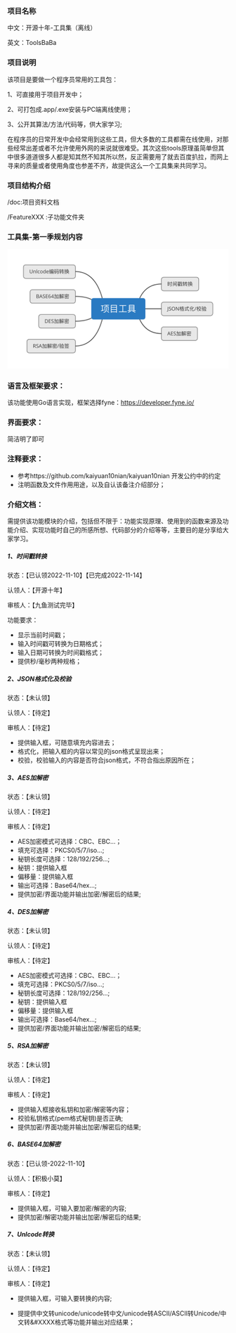 ### 项目名称

中文：开源十年-工具集（离线）

英文：ToolsBaBa

### 项目说明

该项目是要做一个程序员常用的工具包：

1、可直接用于项目开发中；

2、可打包成.app/.exe安装与PC端离线使用；

3、公开其算法/方法/代码等，供大家学习;

在程序员的日常开发中会经常用到这些工具，但大多数的工具都需在线使用，对那些经常出差或者不允许使用外网的来说就很难受。其次这些tools原理虽简单但其中很多道道很多人都是知其然不知其所以然，反正需要用了就去百度扒拉，而网上寻来的质量或者使用角度也参差不齐，故提供这么一个工具集来共同学习。

### 项目结构介绍

/doc:项目资料文档

/FeatureXXX :子功能文件夹

### 工具集-第一季规划内容

![工具集1期规划](./docs/项目工具-1期.png)

### 语言及框架要求：

该功能使用Go语言实现，框架选择fyne：https://developer.fyne.io/

### 界面要求：

简洁明了即可

### 注释要求：

- 参考https://github.com/kaiyuan10nian/kaiyuan10nian 开发公约中的约定
- 注明函数及文件作用用途，以及自认该备注介绍部分；

### 介绍文档：

需提供该功能模块的介绍，包括但不限于：功能实现原理、使用到的函数来源及功能介绍、实现功能时自己的所感所想、代码部分的介绍等等，主要目的是分享给大家学习。

##### 1、时间戳转换

状态：【已认领2022-11-10】【已完成2022-11-14】

认领人：【开源十年】

审核人：【九鱼测试完毕】

功能要求：

- 显示当前时间戳；
- 输入时间戳可转换为日期格式；
- 输入日期可转换为时间戳格式；
- 提供秒/毫秒两种规格；

##### 2、JSON格式化及校验

状态：【未认领】

认领人：【待定】

审核人：【待定】

- 提供输入框，可随意填充内容进去；
- 格式化，把输入框的内容以常见的json格式呈现出来；
- 校验，校验输入的内容是否符合json格式，不符合指出原因所在；

##### 3、AES加解密

状态：【未认领】

认领人：【待定】

审核人：【待定】

- AES加密模式可选择：CBC、EBC...；
- 填充可选择：PKCS0/5/7/iso...;
- 秘钥长度可选择：128/192/256...;
- 秘钥：提供输入框
- 偏移量：提供输入框
- 输出可选择：Base64/hex...;
- 提供加密/界面功能并输出加密/解密后的结果;

##### 4、DES加解密

状态：【未认领】

认领人：【待定】

审核人：【待定】

- AES加密模式可选择：CBC、EBC...；
- 填充可选择：PKCS0/5/7/iso...;
- 秘钥长度可选择：128/192/256...;
- 秘钥：提供输入框
- 偏移量：提供输入框
- 输出可选择：Base64/hex...;
- 提供加密/界面功能并输出加密/解密后的结果;

##### 5、RSA加解密

状态：【未认领】

认领人：【待定】

审核人：【待定】

- 提供输入框接收私钥和加密/解密等内容；
- 校验私钥格式(pem格式秘钥)是否正确;
- 提供加密/界面功能并输出加密/解密后的结果;

##### 6、BASE64加解密

状态：【已认领-2022-11-10】

认领人：【积极小莫】

审核人：【待定】

- 提供输入框，可输入要加密/解密的内容;
- 提供加密/解密功能并输出加密/解密后的结果;

##### 7、Unlcode转换

状态：【未认领】

认领人：【待定】

审核人：【待定】

- 提供输入框，可输入要转换的内容;

- 提提供中文转unicode/unicode转中文/unicode转ASCII/ASCII转Unicode/中文转&#XXXX格式等功能并输出对应结果；

